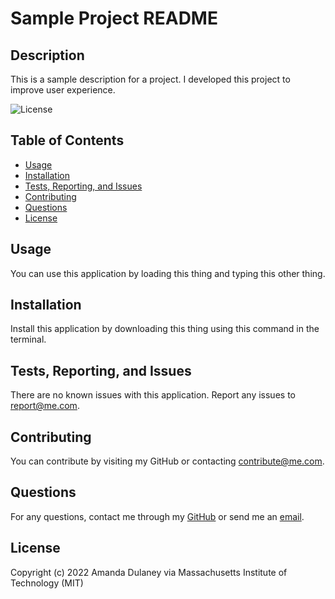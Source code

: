 # Sample Project README
## Description
This is a sample description for a project. I developed this project to improve user experience.

![License](https://img.shields.io/badge/license-massachusettsinstituteoftechnology(mit)-green)

## Table of Contents
- [Usage](#usage)
- [Installation](#installation)
- [Tests, Reporting, and Issues](#tests-reporting-and-issues)
- [Contributing](#contributing)
- [Questions](#questions)
- [License](#license)
        
## Usage
You can use this application by loading this thing and typing this other thing.

## Installation
Install this application by downloading this thing using this command in the terminal.

## Tests, Reporting, and Issues
There are no known issues with this application. Report any issues to report@me.com.

## Contributing
You can contribute by visiting my GitHub or contacting contribute@me.com.
        
## Questions
For any questions, contact me through my [GitHub](https://github.com/Quadrilateral0) or send me an [email](me@me.com).
        
## License
Copyright (c) 2022 Amanda Dulaney via Massachusetts Institute of Technology (MIT)